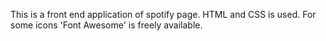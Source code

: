 This is a front end application of spotify page.
HTML and CSS is used.
For some icons 'Font Awesome' is freely available.
